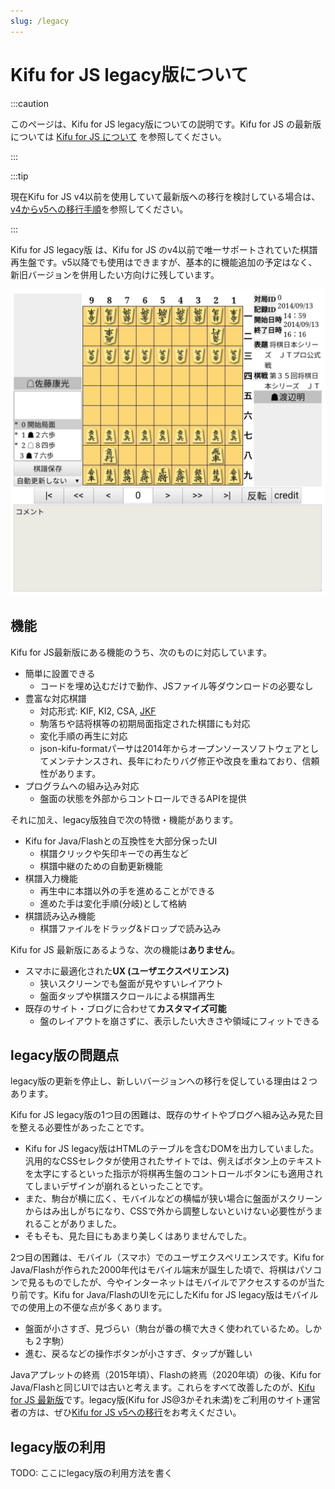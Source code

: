 ```yaml
---
slug: /legacy
---
```


# Kifu for JS legacy版について

:::caution

このページは、Kifu for JS legacy版についての説明です。Kifu for JS の最新版については [Kifu for JS について](./) を参照してください。

:::

:::tip

現在Kifu for JS v4以前を使用していて最新版への移行を検討している場合は、[v4からv5への移行手順](./migration-from-4-to-5)を参照してください。

:::

Kifu for JS legacy版 は、Kifu for JS のv4以前で唯一サポートされていた棋譜再生盤です。v5以降でも使用はできますが、基本的に機能追加の予定はなく、新旧バージョンを併用したい方向けに残しています。

![Screenshot](./k4j-main.jpg)


## 機能

Kifu for JS最新版にある機能のうち、次のものに対応しています。

* 簡単に設置できる
  * コードを埋め込むだけで動作、JSファイル等ダウンロードの必要なし
* 豊富な対応棋譜
  * 対応形式: KIF, KI2, CSA, [JKF](https://github.com/na2hiro/Kifu-for-JS/tree/master/packages/json-kifu-format)
  * 駒落ちや詰将棋等の初期局面指定された棋譜にも対応
  * 変化手順の再生に対応
  * json-kifu-formatパーサは2014年からオープンソースソフトウェアとしてメンテナンスされ、長年にわたりバグ修正や改良を重ねており、信頼性があります。
* プログラムへの組み込み対応
  * 盤面の状態を外部からコントロールできるAPIを提供

それに加え、legacy版独自で次の特徴・機能があります。

* Kifu for Java/Flashとの互換性を大部分保ったUI
  * 棋譜クリックや矢印キーでの再生など
  * 棋譜中継のための自動更新機能
* 棋譜入力機能
    * 再生中に本譜以外の手を進めることができる
    * 進めた手は変化手順(分岐)として格納
* 棋譜読み込み機能
    * 棋譜ファイルをドラッグ&ドロップで読み込み

Kifu for JS 最新版にあるような、次の機能は**ありません**。

* スマホに最適化された**UX (ユーザエクスペリエンス)**
  * 狭いスクリーンでも盤面が見やすいレイアウト
  * 盤面タップや棋譜スクロールによる棋譜再生
* 既存のサイト・ブログに合わせて**カスタマイズ可能**
  * 盤のレイアウトを崩さずに、表示したい大きさや領域にフィットできる

## legacy版の問題点

legacy版の更新を停止し、新しいバージョンへの移行を促している理由は２つあります。

Kifu for JS legacy版の1つ目の困難は、既存のサイトやブログへ組み込み見た目を整える必要性があったことです。

* Kifu for JS legacy版はHTMLのテーブルを含むDOMを出力していました。汎用的なCSSセレクタが使用されたサイトでは、例えばボタン上のテキストを太字にするといった指示が将棋再生盤のコントロールボタンにも適用されてしまいデザインが崩れるといったことです。
* また、駒台が横に広く、モバイルなどの横幅が狭い場合に盤面がスクリーンからはみ出しがちになり、CSSで外から調整しないといけない必要性がうまれることがありました。
* そもそも、見た目にもあまり美しくはありませんでした。

2つ目の困難は、モバイル（スマホ）でのユーザエクスペリエンスです。Kifu for Java/Flashが作られた2000年代はモバイル端末が誕生した頃で、将棋はパソコンで見るものでしたが、今やインターネットはモバイルでアクセスするのが当たり前です。Kifu for Java/FlashのUIを元にしたKifu for JS legacy版はモバイルでの使用上の不便な点が多くあります。

* 盤面が小さすぎ、見づらい（駒台が番の横で大きく使われているため。しかも２字駒）
* 進む、戻るなどの操作ボタンが小さすぎ、タップが難しい

Javaアプレットの終焉（2015年頃）、Flashの終焉（2020年頃）の後、Kifu for Java/Flashと同じUIでは古いと考えます。これらをすべて改善したのが、[Kifu for JS 最新版](./)です。legacy版(Kifu for JS@3かそれ未満)をご利用のサイト運営者の方は、ぜひ[Kifu for JS v5への移行](./migration-from-4-to-5)をお考えください。

## legacy版の利用

TODO: ここにlegacy版の利用方法を書く
